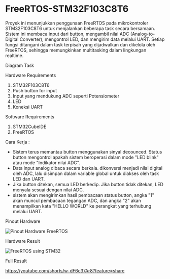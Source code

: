 # FreeRTOS-STM32F103C8T6
Proyek ini menunjukkan penggunaan FreeRTOS pada mikrokontroler STM32F103C8T6 untuk menjalankan beberapa task secara bersamaan. Sistem ini membaca input dari button, mengambil nilai ADC (Analog-to-Digital Converter), mengontrol LED, dan mengirim data melalui UART. Setiap fungsi ditangani dalam task terpisah yang dijadwalkan dan dikelola oleh FreeRTOS, sehingga memungkinkan multitasking dalam lingkungan realtime.

Diagram Task


Hardware Requirements
1. STM32F103C8T6
2. Push button for input
3. Input yang mendukung ADC seperti Potensiometer
4. LED
5. Koneksi UART

Software Requirements
1. STM32CubeIDE
2. FreeRTOS

Cara Kerja :
- Sistem terus memantau button menggunakan sinyal decounced. Status button mengontrol apakah sistem beroperasi dalam mode "LED blink" atau mode "Indikator nilai ADC".
- Data input analog dibaca secara berkala. dikonversi menjadi nilai digital oleh ADC, lalu disimpan dalam variable global untuk diakses oleh task LED dan UART.
- Jika button ditekan, semua LED berkedip. Jika button tidak ditekan, LED menyala sesuai dengan nilai ADC.
- sistem akan mengirimkan hasil pembacaan status button, angka "1" akan muncul pembacaan tegangan ADC, dan angka "2" akan menampilkan kata "HELLO WORLD" ke perangkat yang terhubung melalui UART.

Pinout Hardware

![Pinout Hardware FreeRTOS](https://github.com/user-attachments/assets/8a5312a5-574a-4175-9b8d-5f23355ca97f)

Hardware Result

![FreeRTOS using STM32](https://github.com/user-attachments/assets/95304953-fb30-4f89-af88-ab4ef416cdb7)

Full Result

https://youtube.com/shorts/w-dF6c37Ar8?feature=share 
